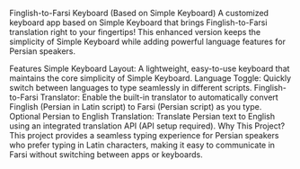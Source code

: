 Finglish-to-Farsi Keyboard (Based on Simple Keyboard)
A customized keyboard app based on Simple Keyboard that brings Finglish-to-Farsi translation right to your fingertips! This enhanced version keeps the simplicity of Simple Keyboard while adding powerful language features for Persian speakers.

Features
Simple Keyboard Layout: A lightweight, easy-to-use keyboard that maintains the core simplicity of Simple Keyboard.
Language Toggle: Quickly switch between languages to type seamlessly in different scripts.
Finglish-to-Farsi Translator: Enable the built-in translator to automatically convert Finglish (Persian in Latin script) to Farsi (Persian script) as you type.
Optional Persian to English Translation: Translate Persian text to English using an integrated translation API (API setup required).
Why This Project?
This project provides a seamless typing experience for Persian speakers who prefer typing in Latin characters, making it easy to communicate in Farsi without switching between apps or keyboards.
